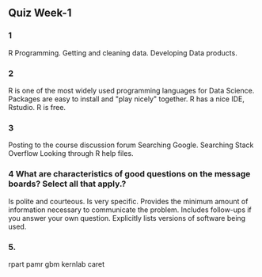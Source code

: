 ## Quiz Week-1
### 1
R Programming.
Getting and cleaning data.
Developing Data products.

### 2
R is one of the most widely used programming languages for Data Science.
Packages are easy to install and "play nicely" together.
R has a nice IDE, Rstudio.
R is free.

### 3
Posting to the course discussion forum
Searching Google.
Searching Stack Overflow
Looking through R help files.

### 4 What are characteristics of good questions on the message boards? Select all that apply.?
Is polite and courteous.
Is very specific.
Provides the minimum amount of information necessary to communicate the problem.
Includes follow-ups if you answer your own question.
Explicitly lists versions of software being used.

### 5.
rpart
pamr
gbm
kernlab
caret